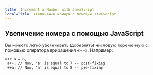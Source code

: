 ```yaml
---
title: Increment a Number with JavaScript
localeTitle: Увеличение номера с помощью JavaScript
---
```

## Увеличение номера с помощью JavaScript

Вы можете легко увеличивать (добавлять) числовую переменную с помощью оператора приращения «++». Например:
```
var a = 6; 
 a++; // Now, 'a' is equal to 7 -- post-fixing 
 ++a; // Now, 'a' is equal to 8 -- pre-fixing 

```